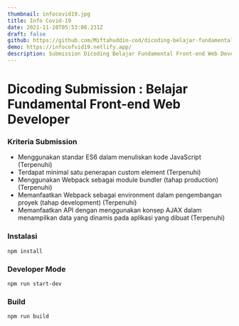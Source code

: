 ```yaml
---
thumbnail: infocovid19.jpg
title: Info Covid-19
date: 2021-11-28T05:53:08.231Z
draft: false
github: https://github.com/Miftahuddin-cod/dicoding-belajar-fundamental-front-end-web-developer
demo: https://infocofvid19.netlify.app/
description: Submission Dicoding Belajar Fundamental Front-end Web Developer
---
```

# Dicoding Submission : Belajar Fundamental Front-end Web Developer

### Kriteria Submission

* Menggunakan standar ES6 dalam menuliskan kode JavaScript (Terpenuhi)
* Terdapat minimal satu penerapan custom element (Terpenuhi)
* Menggunakan Webpack sebagai module bundler (tahap production) (Terpenuhi)
* Memanfaatkan Webpack sebagai environment dalam pengembangan proyek (tahap development) (Terpenuhi)
* Memanfaatkan API dengan menggunakan konsep AJAX dalam menampilkan data yang dinamis pada aplikasi yang dibuat (Terpenuhi)

### Instalasi
```
npm install
```

### Developer Mode
```
npm run start-dev
```

### Build
```
npm run build
```